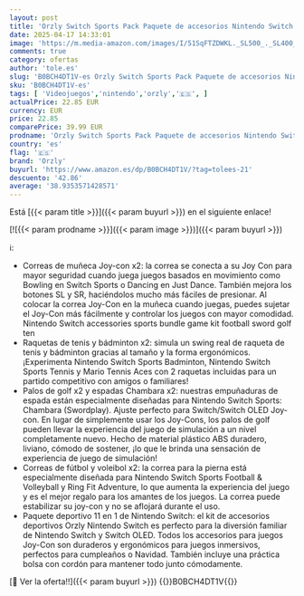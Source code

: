 ```yaml
---
layout: post
title: 'Orzly Switch Sports Pack Paquete de accesorios Nintendo Switch OLED Juegos deportivos  raquetas de tenis  palos de golf  espadas Chambara  correa para la pierna de fútbol  empuñaduras Joycon y bolsa'
date: 2025-04-17 14:33:01
image: 'https://m.media-amazon.com/images/I/51SqFTZDWKL._SL500_._SL400_.jpg'
comments: true
category: ofertas
author: 'tole.es'
slug: 'B0BCH4DT1V-es Orzly Switch Sports Pack Paquete de accesorios Nintendo...'
sku: 'B0BCH4DT1V-es'
tags: [ 'Videojuegos','nintendo','orzly','🇪🇸', ]
actualPrice: 22.85 EUR
currency: EUR
price: 22.85
comparePrice: 39.99 EUR
prodname: 'Orzly Switch Sports Pack Paquete de accesorios Nintendo Switch OLED Juegos deportivos  raquetas de tenis  palos de golf  espadas Chambara  correa para la pierna de fútbol  empuñaduras Joycon y bolsa'
country: 'es'
flag: '🇪🇸'
brand: 'Orzly'
buyurl: 'https://www.amazon.es/dp/B0BCH4DT1V/?tag=tolees-21'
descuento: '42.86'
average: '38.9353571428571'
---
```


Está [{{< param title >}}]({{< param buyurl >}}) en el siguiente enlace!

[![{{< param prodname >}}]({{< param image >}})]({{< param buyurl >}})

ℹ️:

- Correas de muñeca Joy-con x2: la correa se conecta a su Joy Con para mayor seguridad cuando juega juegos basados ​​​​en movimiento como Bowling en Switch Sports o Dancing en Just Dance. También mejora los botones SL y SR, haciéndolos mucho más fáciles de presionar. Al colocar la correa Joy-Con en la muñeca cuando juegas, puedes sujetar el Joy-Con más fácilmente y controlar los juegos con mayor comodidad. Nintendo Switch accessories sports bundle game kit football sword golf ten
- Raquetas de tenis y bádminton x2: simula un swing real de raqueta de tenis y bádminton gracias al tamaño y la forma ergonómicos. ¡Experimenta Nintendo Switch Sports Badminton, Nintendo Switch Sports Tennis y Mario Tennis Aces con 2 raquetas incluidas para un partido competitivo con amigos o familiares!
- Palos de golf x2 y espadas Chambara x2: nuestras empuñaduras de espada están especialmente diseñadas para Nintendo Switch Sports: Chambara (Swordplay). Ajuste perfecto para Switch/Switch OLED Joy-con. En lugar de simplemente usar los Joy-Cons, los palos de golf pueden llevar la experiencia del juego de simulación a un nivel completamente nuevo. Hecho de material plástico ABS duradero, liviano, cómodo de sostener, ¡lo que le brinda una sensación de experiencia de juego de simulación!
- Correas de fútbol y voleibol x2: la correa para la pierna está especialmente diseñada para Nintendo Switch Sports Football & Volleyball y Ring Fit Adventure, lo que aumenta la experiencia del juego y es el mejor regalo para los amantes de los juegos. La correa puede estabilizar su joy-con y no se aflojará durante el uso.
- Paquete deportivo 11 en 1 de Nintendo Switch: el kit de accesorios deportivos Orzly Nintendo Switch es perfecto para la diversión familiar de Nintendo Switch y Switch OLED. Todos los accesorios para juegos Joy-Con son duraderos y ergonómicos para juegos inmersivos, perfectos para cumpleaños o Navidad. También incluye una práctica bolsa con cordón para mantener todo junto cómodamente.

[🛒 Ver la oferta!!]({{< param buyurl >}})
{{<world>}}B0BCH4DT1V{{</world>}}
